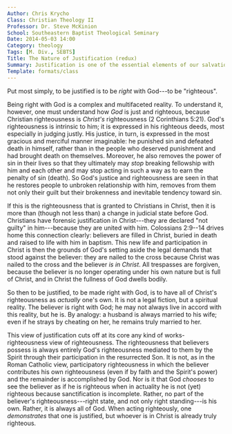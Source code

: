 ```yaml
---
Author: Chris Krycho
Class: Christian Theology II
Professor: Dr. Steve McKinion
School: Southeastern Baptist Theological Seminary
Date: 2014-05-03 14:00
Category: theology
Tags: [M. Div., SEBTS]
Title: The Nature of Justification (redux)
Summary: Justification is one of the essential elements of our salvation, and while it is not less than judicial right standing before God, it is more&mdash;much more.
Template: formats/class
---
```


Put most simply, to be justified is to be *right* with God---to be "righteous".

Being right with God is a complex and multifaceted reality. To understand it,
however, one must understand how *God* is just and righteous, because Christian
righteousness is *Christ's* righteousness (2 Corinthians 5:21). God's
righteousness is intrinsic to him; it is expressed in his righteous deeds, most
especially in judging justly. His justice, in turn, is expressed in the most
gracious and merciful manner imaginable: he punished sin and defeated death in
himself, rather than in the people who deserved punishment and had brought death
on themselves. Moreover, he also removes the power of sin in their lives so that
they ultimately may *stop* breaking fellowship with him and each other and may
stop acting in such a way as to earn the penalty of sin (death). So God's
justice and righteousness are seen in that he restores people to unbroken
relationship with him, removes from them not only their guilt but their
brokenness and inevitable tendency toward sin.

If this is the righteousness that is granted to Christians in Christ, then it is
more than (though not less than) a change in judicial state before God.
Christians have forensic justification in Christ---they are declared "not
guilty" in him---because they are united with him. Colossians 2:9--14 drives
home this connection clearly: believers are filled in Christ, buried in death
and raised to life with him in baptism. This new life and participation in
Christ is then the grounds of God's setting aside the legal demands that stood
against the believer: they are nailed to the cross because Christ was nailed to
the cross and the believer *is in Christ*. All trespasses are forgiven, because
the believer is no longer operating under his own nature but is full of Christ,
and in Christ the fullness of God dwells bodily.

So then to be justified, to be made right with God, is to have all of Christ's
righteousness as *actually* one's own. It is not a legal fiction, but a
spiritual reality. The believer is right with God; he may not always live in
accord with this reality, but he is. By analogy: a husband is always married to
his wife; even if he strays by cheating on her, he remains truly married to her.

This view of justification cuts off at its core any kind of works-righteousness
view of righteousness. The righteousness that believers possess is always
entirely God's righteousness mediated to them by the Spirit through their
participation in the resurrected Son. It is not, as in the Roman Catholic view,
participatory righteousness in which the believer contributes his own
righteousness (even if by faith and the Spirit's power) and the remainder is
accomplished by God. Nor is it that God *chooses* to see the believer as if he
is righteous when in actuality he is not (yet) righteous because sanctification
is incomplete. Rather, no part of the believer's righteousness---right state,
and not only right standing---is his own. Rather, it is always all of God. When
acting righteously, one *demonstrates* that one is justified, but whoever is in
Christ is already truly righteous.
